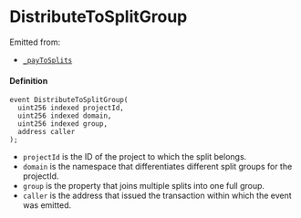 # DistributeToSplitGroup

Emitted from:

* [`_payToSplits`](/dev/deprecated/v2/contracts/or-utilities/jbetherc20splitspayer/write/-_paytosplits.md)

#### Definition

```
event DistributeToSplitGroup(
  uint256 indexed projectId,
  uint256 indexed domain,
  uint256 indexed group,
  address caller
);
```

* `projectId` is the ID of the project to which the split belongs.
* `domain` is the namespace that differentiates different split groups for the projectId.
* `group` is the property that joins multiple splits into one full group.
* `caller` is the address that issued the transaction within which the event was emitted.
